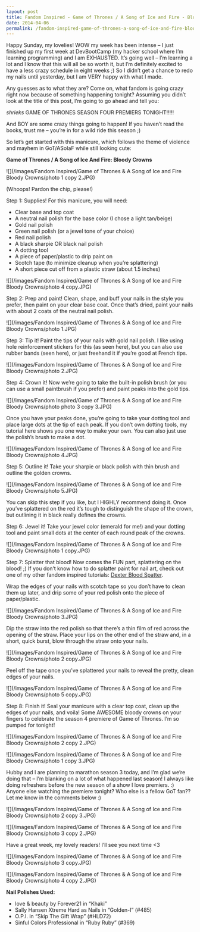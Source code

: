 ```yaml
---
layout: post
title: Fandom Inspired - Game of Thrones / A Song of Ice and Fire - Bloody Crowns
date: 2014-04-06
permalink: /fandom-inspired-game-of-thrones-a-song-of-ice-and-fire-bloody-crowns/
---
```


Happy Sunday, my lovelies! WOW my week has been intense – I just finished up my first week at DevBootCamp (my hacker school where I’m learning programming) and I am EXHAUSTED. It’s going well – I’m learning a lot and I know that this will all be so worth it, but I’m definitely excited to have a less crazy schedule in eight weeks ;) So I didn’t get a chance to redo my nails until yesterday, but I am VERY happy with what I made.

Any guesses as to what they are? Come on, what fandom is going crazy right now because of something happening tonight? Assuming you didn’t look at the title of this post, I’m going to go ahead and tell you:

*shrieks* GAME OF THRONES SEASON FOUR PREMIERS TONIGHT!!!!!

And BOY are some crazy things going to happen! If you haven’t read the books, trust me – you’re in for a wild ride this season ;)

So let’s get started with this manicure, which follows the theme of violence and mayhem in GoT/ASoIaF while still looking cute:

**Game of Thrones / A Song of Ice And Fire: Bloody Crowns**

![](/images/Fandom Inspired/Game of Thrones & A Song of Ice and Fire Bloody Crowns/photo 1 copy 2.JPG)

(Whoops! Pardon the chip, please!)

Step 1: Supplies! For this manicure, you will need:

- Clear base and top coat
- A neutral nail polish for the base color (I chose a light tan/beige)
- Gold nail polish
- Green nail polish (or a jewel tone of your choice)
- Red nail polish
- A black sharpie OR black nail polish
- A dotting tool
- A piece of paper/plastic to drip paint on
- Scotch tape (to minimize cleanup when you’re splattering)
- A short piece cut off from a plastic straw (about 1.5 inches)

![](/images/Fandom Inspired/Game of Thrones & A Song of Ice and Fire Bloody Crowns/photo 4 copy.JPG)

Step 2: Prep and paint! Clean, shape, and buff your nails in the style you prefer, then paint on your clear base coat. Once that’s dried, paint your nails with about 2 coats of the neutral nail polish.

![](/images/Fandom Inspired/Game of Thrones & A Song of Ice and Fire Bloody Crowns/photo 1.JPG)

Step 3: Tip it! Paint the tips of your nails with gold nail polish. I like using hole reinforcement stickers for this (as seen here), but you can also use rubber bands (seen here), or just freehand it if you’re good at French tips.

![](/images/Fandom Inspired/Game of Thrones & A Song of Ice and Fire Bloody Crowns/photo 2.JPG)

Step 4: Crown it! Now we’re going to take the built-in polish brush (or you can use a small paintbrush if you prefer) and paint peaks into the gold tips.

![](/images/Fandom Inspired/Game of Thrones & A Song of Ice and Fire Bloody Crowns/photo photo 3 copy 3.JPG)

Once you have your peaks done, you’re going to take your dotting tool and place large dots at the tip of each peak. If you don’t own dotting tools, my tutorial here shows you one way to make your own. You can also just use the polish’s brush to make a dot.

![](/images/Fandom Inspired/Game of Thrones & A Song of Ice and Fire Bloody Crowns/photo 4.JPG)

Step 5: Outline it! Take your sharpie or black polish with thin brush and outline the golden crowns.

![](/images/Fandom Inspired/Game of Thrones & A Song of Ice and Fire Bloody Crowns/photo 5.JPG)

You can skip this step if you like, but I HIGHLY recommend doing it. Once you’ve splattered on the red it’s tough to distinguish the shape of the crown, but outlining it in black really defines the crowns.

Step 6: Jewel it! Take your jewel color (emerald for me!) and your dotting tool and paint small dots at the center of each round peak of the crowns.

![](/images/Fandom Inspired/Game of Thrones & A Song of Ice and Fire Bloody Crowns/photo 1 copy.JPG)

Step 7: Splatter that blood! Now comes the FUN part, splattering on the blood! ;) If you don’t know how to do splatter paint for nail art, check out one of my other fandom inspired tutorials: [Dexter Blood Spatter](http://nailsfornickels.com/fandom-inspired-dexter-blood-spatter/).

Wrap the edges of your nails with scotch tape so you don’t have to clean them up later, and drip some of your red polish onto the piece of paper/plastic.

![](/images/Fandom Inspired/Game of Thrones & A Song of Ice and Fire Bloody Crowns/photo 3.JPG)

Dip the straw into the red polish so that there’s a thin film of red across the opening of the straw. Place your lips on the other end of the straw and, in a short, quick burst, blow through the straw onto your nails.

![](/images/Fandom Inspired/Game of Thrones & A Song of Ice and Fire Bloody Crowns/photo 2 copy.JPG)

Peel off the tape once you’ve splattered your nails to reveal the pretty, clean edges of your nails.

![](/images/Fandom Inspired/Game of Thrones & A Song of Ice and Fire Bloody Crowns/photo 5 copy.JPG)

Step 8: Finish it! Seal your manicure with a clear top coat, clean up the edges of your nails, and voila! Some AWESOME bloody crowns on your fingers to celebrate the season 4 premiere of Game of Thrones. I’m so pumped for tonight!

![](/images/Fandom Inspired/Game of Thrones & A Song of Ice and Fire Bloody Crowns/photo 2 copy 2.JPG)

![](/images/Fandom Inspired/Game of Thrones & A Song of Ice and Fire Bloody Crowns/photo 1 copy 3.JPG)

Hubby and I are planning to marathon season 3 today, and I’m glad we’re doing that – I’m blanking on a lot of what happened last season! I always like doing refreshers before the new season of a show I love premiers. :) Anyone else watching the premiere tonight? Who else is a fellow GoT fan?? Let me know in the comments below :)

![](/images/Fandom Inspired/Game of Thrones & A Song of Ice and Fire Bloody Crowns/photo 2 copy 3.JPG)

![](/images/Fandom Inspired/Game of Thrones & A Song of Ice and Fire Bloody Crowns/photo 3 copy 2.JPG)

Have a great week, my lovely readers! I’ll see you next time <3

![](/images/Fandom Inspired/Game of Thrones & A Song of Ice and Fire Bloody Crowns/photo 3 copy.JPG)

![](/images/Fandom Inspired/Game of Thrones & A Song of Ice and Fire Bloody Crowns/photo 4 copy 2.JPG)

**Nail Polishes Used:**

- love & beauty by Forever21 in “Khaki”
- Sally Hansen Xtreme Hard as Nails in “Golden-I” (#485)
- O.P.I. in “Skip The Gift Wrap” (#HLD72)
- Sinful Colors Professional in “Ruby Ruby” (#369)